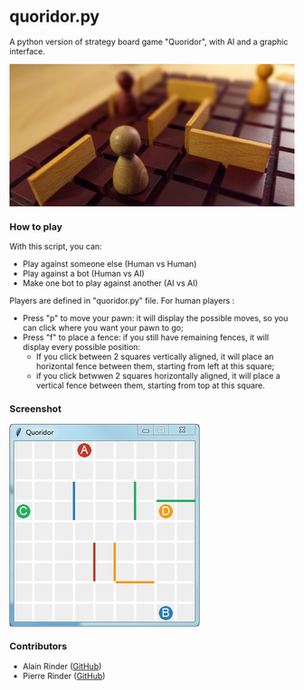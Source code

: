 # quoridor.py
A python version of strategy board game "Quoridor", with AI and a graphic interface.

![](https://raw.githubusercontent.com/alainrinder/quoridor.py/master/img/Picture.600x300.jpg)

### How to play
With this script, you can:
* Play against someone else (Human vs Human)
* Play against a bot (Human vs AI)
* Make one bot to play against another (AI vs AI)

Players are defined in "quoridor.py" file.
For human players :
* Press "p" to move your pawn: it will display the possible moves, so you can click where you want your pawn to go;
* Press "f" to place a fence: if you still have remaining fences, it will display every possible position:
  * If you click between 2 squares vertically aligned, it will place an horizontal fence between them, starting from left at this square;
  * if you click betwwen 2 squares horizontally aligned, it will place a vertical fence between them, starting from top at this square.
 

### Screenshot
![Screenshot](https://raw.githubusercontent.com/alainrinder/quoridor.py/master/img/Screenshot.png)

### Contributors
* Alain Rinder ([GitHub](https://github.com/alainrinder))
* Pierre Rinder ([GitHub](https://github.com/prinder))
